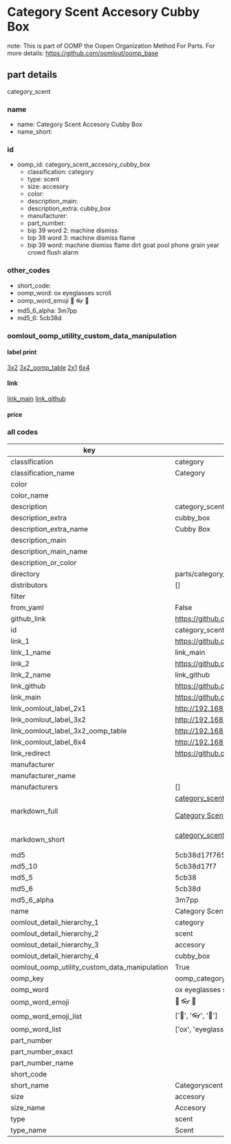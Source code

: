 # Category Scent Accesory Cubby Box  

note: This is part of OOMP the Oopen Organization Method For Parts. For more details: https://github.com/oomlout/oomp_base

##  part details
  



category_scent



### name
* name: Category Scent Accesory Cubby Box
* name_short: 
### id
* oomp_id: category_scent_accesory_cubby_box
  * classification: category
  * type: scent
  * size: accesory
  * color: 
  * description_main: 
  * description_extra: cubby_box
  * manufacturer: 
  * part_number: 
  * bip 39 word 2: machine dismiss
  * bip 39 word 3: machine dismiss flame
  * bip 39 word: machine dismiss flame dirt goat pool phone grain year crowd flush alarm

### other_codes
* short_code: 
* oomp_word: ox eyeglasses scroll
* oomp_word_emoji :ox: :eyeglasses: :scroll:
* md5_6_alpha: 3m7pp
* md5_6: 5cb38d






### oomlout_oomp_utility_custom_data_manipulation
#### label print
[3x2](http://192.168.1.245:1112/?label=oomp%203m7pp)
[3x2_oomp_table](http://192.168.1.108:1112/?label=oomp%203m7pp)
[2x1](http://192.168.1.242:1112/?label=oomp%203m7pp)
[6x4](http://192.168.1.55:1112/?label=oomp%203m7pp)    

#### link

[link_main](https://github.com/oomlout/oomlout_oomp_version_1_messy/tree/main/parts/category_scent_accesory_cubby_box) [link_github](https://github.com/oomlout/oomlout_oomp_version_1_messy/tree/main/parts/category_scent_accesory_cubby_box)                             

#### price







### all codes 
| key | value |  
| --- | --- |  
| classification | category |  
| classification_name | Category |  
| color |  |  
| color_name |  |  
| description | category_scent |  
| description_extra | cubby_box |  
| description_extra_name | Cubby Box |  
| description_main |  |  
| description_main_name |  |  
| description_or_color |   |  
| directory | parts/category_scent_accesory_cubby_box |  
| distributors | [] |  
| filter |  |  
| from_yaml | False |  
| github_link | https://github.com/oomlout/oomlout_oomp_part_src/tree/main/parts/category_scent_accesory_cubby_box |  
| id | category_scent_accesory_cubby_box |  
| link_1 | https://github.com/oomlout/oomlout_oomp_version_1_messy/tree/main/parts/category_scent_accesory_cubby_box |  
| link_1_name | link_main |  
| link_2 | https://github.com/oomlout/oomlout_oomp_version_1_messy/tree/main/parts/category_scent_accesory_cubby_box |  
| link_2_name | link_github |  
| link_github | https://github.com/oomlout/oomlout_oomp_version_1_messy/tree/main/parts/category_scent_accesory_cubby_box |  
| link_main | https://github.com/oomlout/oomlout_oomp_version_1_messy/tree/main/parts/category_scent_accesory_cubby_box |  
| link_oomlout_label_2x1 | http://192.168.1.242:1112/?label=oomp%203m7pp |  
| link_oomlout_label_3x2 | http://192.168.1.245:1112/?label=oomp%203m7pp |  
| link_oomlout_label_3x2_oomp_table | http://192.168.1.108:1112/?label=oomp%203m7pp |  
| link_oomlout_label_6x4 | http://192.168.1.55:1112/?label=oomp%203m7pp |  
| link_redirect | https://github.com/oomlout/oomlout_oomp_version_1_messy/tree/main/parts/category_scent_accesory_cubby_box |  
| manufacturer |  |  
| manufacturer_name |  |  
| manufacturers | [] |  
| markdown_full | [category_scent_accesory_cubby_box](none)<br>[](none)<br>[Category Scent Accesory Cubby Box](none)<br><br> |  
| markdown_short | [category_scent_accesory_cubby_box](none)<br><br> |  
| md5 | 5cb38d17f7659472a03203eab08fd42c |  
| md5_10 | 5cb38d17f7 |  
| md5_5 | 5cb38 |  
| md5_6 | 5cb38d |  
| md5_6_alpha | 3m7pp |  
| name | Category Scent Accesory Cubby Box |  
| oomlout_detail_hierarchy_1 | category |  
| oomlout_detail_hierarchy_2 | scent |  
| oomlout_detail_hierarchy_3 | accesory |  
| oomlout_detail_hierarchy_4 | cubby_box |  
| oomlout_oomp_utility_custom_data_manipulation | True |  
| oomp_key | oomp_category_scent_accesory_cubby_box |  
| oomp_word | ox eyeglasses scroll |  
| oomp_word_emoji | :ox: :eyeglasses: :scroll: |  
| oomp_word_emoji_list | [':ox:', ':eyeglasses:', ':scroll:'] |  
| oomp_word_list | ['ox', 'eyeglasses', 'scroll'] |  
| part_number |  |  
| part_number_exact |  |  
| part_number_name |  |  
| short_code |  |  
| short_name | Categoryscent |  
| size | accesory |  
| size_name | Accesory |  
| type | scent |  
| type_name | Scent |  
